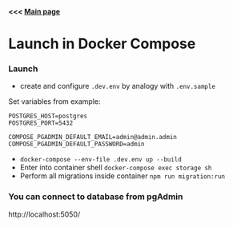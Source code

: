 **<<< [Main page](https://github.com/Elaboro/Files-Storage-Backend#files-storage-backend)**

# Launch in Docker Compose

### Launch
- create and configure `.dev.env` by analogy with `.env.sample`

Set variables from example:
```env
POSTGRES_HOST=postgres
POSTGRES_PORT=5432

COMPOSE_PGADMIN_DEFAULT_EMAIL=admin@admin.admin
COMPOSE_PGADMIN_DEFAULT_PASSWORD=admin
```

- `docker-compose --env-file .dev.env up --build`
- Enter into container shell `docker-compose exec storage sh`
- Perform all migrations inside container `npm run migration:run`

### You can connect to database from pgAdmin

http://localhost:5050/
